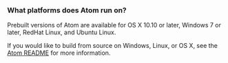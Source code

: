 ### What platforms does Atom run on?

Prebuilt versions of Atom are available for OS X 10.10 or later, Windows 7 or later, RedHat Linux, and Ubuntu Linux.

If you would like to build from source on Windows, Linux, or OS X, see the [Atom README](https://github.com/atom/atom/blob/master/README.md#building) for more information.
